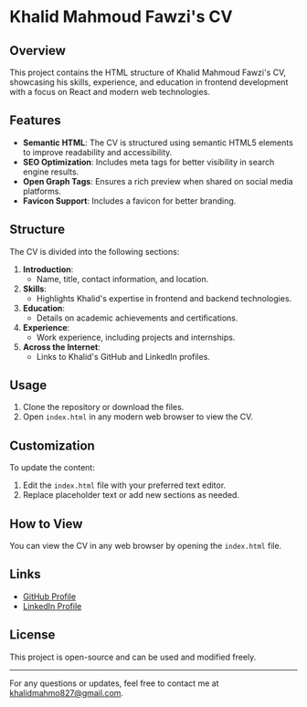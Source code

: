 # Khalid Mahmoud Fawzi's CV

## Overview
This project contains the HTML structure of Khalid Mahmoud Fawzi's CV, showcasing his skills, experience, and education in frontend development with a focus on React and modern web technologies.

## Features
- **Semantic HTML**: The CV is structured using semantic HTML5 elements to improve readability and accessibility.
- **SEO Optimization**: Includes meta tags for better visibility in search engine results.
- **Open Graph Tags**: Ensures a rich preview when shared on social media platforms.
- **Favicon Support**: Includes a favicon for better branding.

## Structure
The CV is divided into the following sections:
1. **Introduction**:
   - Name, title, contact information, and location.
2. **Skills**:
   - Highlights Khalid's expertise in frontend and backend technologies.
3. **Education**:
   - Details on academic achievements and certifications.
4. **Experience**:
   - Work experience, including projects and internships.
5. **Across the Internet**:
   - Links to Khalid's GitHub and LinkedIn profiles.

## Usage
1. Clone the repository or download the files.
2. Open `index.html` in any modern web browser to view the CV.

## Customization
To update the content:
1. Edit the `index.html` file with your preferred text editor.
2. Replace placeholder text or add new sections as needed.

## How to View
You can view the CV in any web browser by opening the `index.html` file.

## Links
- [GitHub Profile](https://github.com/Khalid-MahmouD)
- [LinkedIn Profile](https://linkedin.com/in/Khalid-MahmouD)

## License
This project is open-source and can be used and modified freely.

---

For any questions or updates, feel free to contact me at [khalidmahmo827@gmail.com](mailto:khalidmahmo827@gmail.com).
